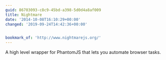 ```yaml
---
guid: 86703093-c8c9-45bd-a398-5d0d4a8af009
title: Nightmare
date: '2014-10-08T16:10:29+00:00'
changed: '2019-09-24T14:42:36+00:00'


bookmark_of: 'http://www.nightmarejs.org/'
---
```



A high level wrapper for PhantomJS that lets you automate browser tasks.
